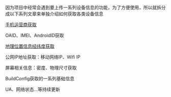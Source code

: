 因为项目中经常会遇到要上传一系列设备信息的功能，为了方便使用，所以就拆分成以下系列文章来单独介绍如何获取各类设备信息

[手机运营商获取](https://blog.csdn.net/Myfittinglife/article/details/118685804)

OAID、IMEI、AndroidID获取

[地理位置信息经纬度获取](https://blog.csdn.net/Myfittinglife/article/details/119010909)

公网IP地址获取：移动网络IP、Wifi IP

屏幕相关信息：密度、物理尺寸获取

BuildConfig获取的一系列基础信息

UA、网络状态…等持续更新

